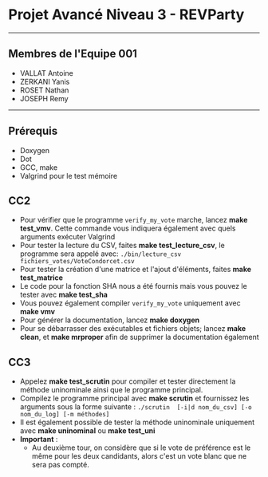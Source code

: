 #  Projet Avancé Niveau 3 - REVParty
---
## Membres de l'Equipe 001
- VALLAT Antoine
- ZERKANI Yanis
- ROSET Nathan
- JOSEPH Remy
---
## Prérequis 
 - Doxygen
 - Dot
 - GCC, make
 - Valgrind pour le test mémoire

## CC2
- Pour vérifier que le programme `verify_my_vote` marche, lancez __make test_vmv__. Cette commande vous indiquera également avec quels arguments exécuter Valgrind
- Pour tester la lecture du CSV, faites __make test_lecture_csv__, le programme sera appelé avec:
`./bin/lecture_csv fichiers_votes/VoteCondorcet.csv `
- Pour tester la création d'une matrice et l'ajout d'éléments, faites __make test_matrice__
- Le code pour la fonction SHA nous a été fournis mais vous pouvez le tester avec __make test_sha__
- Vous pouvez également compiler `verify_my_vote` uniquement avec __make vmv__
- Pour générer la documentation, lancez __make doxygen__
- Pour se débarrasser des exécutables et fichiers objets; lancez __make clean__, et __make mrproper__ afin de supprimer la documentation également 

## CC3
- Appelez __make test_scrutin__ pour compiler et tester directement la méthode uninominale ainsi que le programme principal.
- Compilez le programme principal avec __make scrutin__ et fournissez les arguments sous la forme suivante : `./scrutin  [-i|d nom_du_csv] [-o nom_du_log] [-m méthodes]`
- Il est également possible de tester la méthode uninominale uniquement avec __make uninominal__ ou __make test_uni__
- **Important** :
    - Au deuxième tour, on considère que si le vote de préférence est le même pour les deux candidants, alors c'est un vote blanc que ne sera pas compté.

